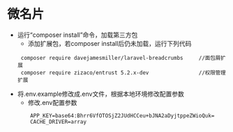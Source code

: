 # 微名片

 - 运行“composer install”命令，加载第三方包
    - 添加扩展包，若composer install后仍未加载，运行下列代码
    ~~~
     composer require davejamesmiller/laravel-breadcrumbs     //面包屑扩展
     composer require zizaco/entrust 5.2.x-dev                //权限管理扩展
    ~~~
 - 将.env.example修改成.env文件，根据本地环境修改配置参数
    - 修改.env配置参数
    ~~~        
        APP_KEY=base64:Bhrr6VfOTOSjZ2JUdHCCeu+bJNA2aDyjtppeZWioQuk=    
        CACHE_DRIVER=array
    ~~~
  
        
        
 
 
